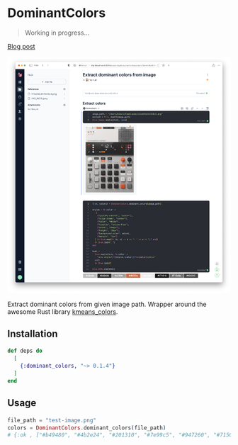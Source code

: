 # DominantColors

> Working in progress...

[Blog post](https://orchardlab.dev/posts/dominant-colors/)

![livebook dominant colors usage](screenshots/livebook.png)


Extract dominant colors from given image path. Wrapper around the awesome Rust library [kmeans_colors](https://github.com/okaneco/kmeans-colors).


## Installation

```elixir
def deps do
  [
    {:dominant_colors, "~> 0.1.4"}
  ]
end
```

## Usage

```elixir
file_path = "test-image.png"
colors = DominantColors.dominant_colors(file_path)
# {:ok , ["#b49480", "#4b2e24", "#201310", "#7e99c5", "#947260", "#715042", "#94aacc", "#d1b8a7"] }
```

